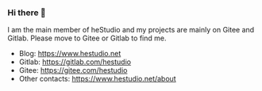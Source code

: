 ### Hi there 👋

I am the main member of heStudio and my projects are mainly on Gitee and Gitlab. Please move to Gitee or Gitlab to find me.

- Blog: https://www.hestudio.net
- Gitlab: https://gitlab.com/hestudio
- Gitee: https://gitee.com/hestudio
- Other contacts: https://www.hestudio.net/about
